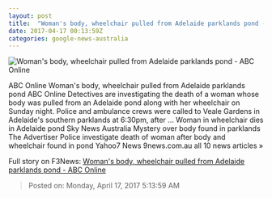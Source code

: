 ```yaml
---
layout: post
title:  "Woman's body, wheelchair pulled from Adelaide parklands pond - ABC Online"
date: 2017-04-17 00:13:59Z
categories: google-news-australia
---
```


![Woman's body, wheelchair pulled from Adelaide parklands pond - ABC Online](http://www.abc.net.au/news/image/8447400-1x1-700x700.jpg)

ABC Online Woman's body, wheelchair pulled from Adelaide parklands pond ABC Online Detectives are investigating the death of a woman whose body was pulled from an Adelaide pond along with her wheelchair on Sunday night. Police and ambulance crews were called to Veale Gardens in Adelaide's southern parklands at 6:30pm, after ... Woman in wheelchair dies in Adelaide pond Sky News Australia Mystery over body found in parklands The Advertiser Police investigate death of woman after body and wheelchair found in pond Yahoo7 News 9news.com.au all 10 news articles »


Full story on F3News: [Woman's body, wheelchair pulled from Adelaide parklands pond - ABC Online](http://www.f3nws.com/n/DxEuKJ)

> Posted on: Monday, April 17, 2017 5:13:59 AM
